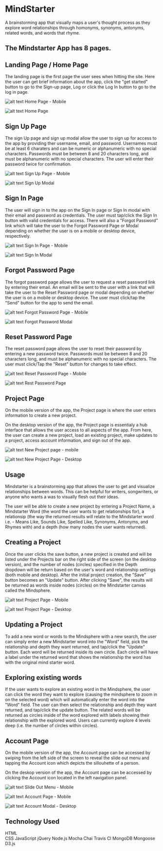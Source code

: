 # MindStarter
A brainstorming app that visually maps a user's thought process as they explore word relationships through homonyms, synonyms, antonyms, related words, and words that rhyme. 

## The Mindstarter App has 8 pages.

## Landing Page / Home Page
The landing page is the first page the user sees when hitting the site.  Here the user can get brief information about the app, click  the "get started" button to go to the Sign-up page, Log or click the Log In button to go to the log in page.

![alt text](https://github.com/sollertis8/MindStarter/blob/feature/mvp-client/images/MindStarter%20-%20Landing%20Page%20-%20mobile.png)
Home Page - Mobile

![alt text](https://github.com/sollertis8/MindStarter/blob/feature/mvp-client/images/MindStarter%20-%20Landing%20Page.png)
Home Page

## Sign Up Page
The sign Up page and sign up modal allow the user to sign up for access to the app by providing ther username, email, and password.  Usernames must be at least 6 charaters and can be numeric or alphanumeric with no special characters.  Passwords must be between 8 and 20 characters long, and must be alphanumeric with no special characters.  The user will enter their password twice for confirmation.

![alt text](https://github.com/sollertis8/MindStarter/blob/feature/mvp-client/images/MindStarter%20-%20Sign%20Up%20Page%20-%20mobile.png)
Sign Up Page - Mobile

![alt text](https://github.com/sollertis8/MindStarter/blob/feature/mvp-client/images/MindStarter%20-%20Signup%20Page.png)
Sign Up Modal

## Sign In Page
The user will sign in to the app on the Sign In page or Sign In modal with their email and password as credentials.  The user must tap/click the Sign In button with valid credentials for access.  There will also a "Forgot Password" link which will take the user to the Forgot Password Page or Modal depending on whether the user is on a mobile or desktop device, respectively.

![alt text](https://github.com/sollertis8/MindStarter/blob/feature/mvp-client/images/MindStarter%20-%20Sign%20In%20Page%20-%20mobile.png)
Sign In Page - Mobile

![alt text](https://github.com/sollertis8/MindStarter/blob/feature/mvp-client/images/MindStarter%20-%20Sign%20In%20Page.png)
Sign In Modal

## Forgot Password Page
The forgot password page allows the user to request a reset password link by entering their email.  An email will be sent to the user with a link that will take the user to the Reset Password page or modal depending on whether the user is on a mobile or desktop device.  The user must click/tap the "Send" button for the app to send the email. 

![alt text](https://github.com/sollertis8/MindStarter/blob/feature/mvp-client/images/MindStarter%20-%20Forgot%20Password%20Page%20-%20mobile.png)
Forgot Password Page - Mobile

![alt text](https://github.com/sollertis8/MindStarter/blob/feature/mvp-client/images/MindStarter%20-%20Forgot%20Password%20Page.png)
Forgot Password Modal

## Reset Password Page
The reset password page allows the user to reset their password by entering a new password twice.  Passwords must be between 8 and 20 characters long, and must be alphanumeric with no special characters.  The user must click/Tap the "Reset" button for changes to take effect. 

![alt text](https://github.com/sollertis8/MindStarter/blob/feature/mvp-client/images/MindStarter%20-%20Reset%20Password%20Page%20-%20mobile.png)
Reset Password Page - Mobile

![alt text](https://github.com/sollertis8/MindStarter/blob/feature/mvp-client/images/MindStarter%20-%20Reset%20Password%20Page.png)
Rest Password Page

## Project Page
On the mobile version of the app, the Project page is where the user enters information to create a new project.

On the desktop version of the app, the Project page is essentialy a hub interface that allows the user access to all aspects of the app.  From here, the user can create a new project, load an existing project, make updates to a project, access account information, and sign out of the app.  

![alt text](https://github.com/sollertis8/MindStarter/blob/feature/mvp-client/images/MindStarter%20-%20New%20Project%20Page%20-%20mobile.png)
New Project page - mobile

![alt text](https://github.com/sollertis8/MindStarter/blob/feature/mvp-client/images/MindStarter%20-%20Profile%20Page.png)
New Project Page - Desktop

## Usage
Mindstarter is a brainstorming app that allows the user to get and visualize relationships between words.  This can be helpful for writers, songwriters, or anyone who wants a was to visually flesh out their ideas.   

The user will be able to create a new project by entering a Project Name, a Mindstarter Word (the word the user wants to get relationships for), a relationsip (the way the returned results will relate to the Mindstarter word i.e. - Means Like, Sounds Like, Spelled Like, Synonyms, Antonyms, and Rhymes with) and a depth (how many nodes the user wants returned).  

## Creating a Project
Once the user clicks the save button, a new project is created and will be listed under the Projects bar on the right side of the screen (on the desktop version), and the number of nodes (circles) specified in the Depth dropdown will be return based on the user's word and relationship settings (both mobile and desktop).  After the initial project creation, the "Save" button becomes an "Update" button.  After clicking "Save", the results will be returned as words inside nodes (circles) on the Mindstarter canvas called the Mindsphere.

![alt text](https://github.com/sollertis8/MindStarter/blob/feature/mvp-client/images/MindStarter%20-%20Project%20Page%20-%20mobile.png)
Project Page - Mobile

![alt text](https://github.com/sollertis8/MindStarter/blob/feature/mvp-client/images/MindStarter%20-%20Profile%20Page%20Project.png)
Project Page - Desktop

## Updating a Project
To add a new word or words to the Mindsphere with a new search, the user can simply enter a new Mindstarter word into the "Word" field, pick the relationship and depth they want returned, and tap/click the "Update" button.  Each word will be returned inside its own circle.  Each circle will have a label under the returned word that shows the relationship the word has with the original mind starter word.

## Exploring existing words
If the user wants to explore an existing word in the Mindsphere, the user can click the word they want to explore (causing the mindsphere to zoom in on the selected word) which will automatically enter the word into the "Word" field.  The user can then select the relationship and depth they want returned, and tap/click the update button.  The related words will be returned as circles inside of the word explored with labels showing their relationship with the explored word.  Users can currently explore 4 levels deep (i.e. the number of circles within circles).

## Account Page
On the mobile version of the app, the Account page can be accessed by swiping from the left side of the screen to reveal the slide out menu and tapping the Account icon which depicts the sillouhette of a person.  

On the deskop version of the app, the Account page can be accessed  by clicking the Account icon located in the left navigation panel.

![alt text](https://github.com/sollertis8/MindStarter/blob/feature/mvp-client/images/MindStarter%20-%20Side%20Slide%20Menu%20-%20mobile.png)
Slide Out Menu - Mobile

![alt text](https://github.com/sollertis8/MindStarter/blob/feature/mvp-client/images/MindStarter%20-%20Account%20Page%20-%20mobile.png)
Account Page - Mobile

![alt text](https://github.com/sollertis8/MindStarter/blob/feature/mvp-client/images/MindStarter%20-%20Account%20Page.png)
Account Modal - Desktop

## Technology Used
HTML<br/>
CSS
JavaScript
jQuery
Node.js
Mocha
Chai
Travis CI
MongoDB
Mongoose
D3.js
